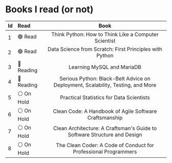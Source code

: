 # Books I read (or not)
<!-- 
1. Think Python: How to Think Like a Computer Scientist [Read]
2. Data Science from Scratch: First Principles with Python [Read]
3. Learning MySQL and MariaDB [Reading]
4. Serious Python: Black-Belt Advice on Deployment, Scalability, Testing, and More [On Hold]
5. Practical Statistics for Data Scientists [On Hold]
6. Clean Code: A Handbook of Agile Software Craftsmanship [On Hold]
7. Clean Architecture: A Craftsman's Guide to Software Structure and Design [On Hold]  -->

Id|Read|Book
:--|:--|:--:
1 | 🟢  Read   | Think Python: How to Think Like a Computer Scientist
2 | 🟢  Read   | Data Science from Scratch: First Principles with Python
3 | 🔵 Reading | Learning MySQL and MariaDB
4 | 🔵 Reading | Serious Python: Black-Belt Advice on Deployment, Scalability, Testing, and More
5 | ⚪️ On Hold | Practical Statistics for Data Scientists
6 | ⚪️ On Hold | Clean Code: A Handbook of Agile Software Craftsmanship
7 | ⚪️ On Hold | Clean Architecture: A Craftsman's Guide to Software Structure and Design
8 | ⚪️ On Hold | The Clean Coder: A Code of Conduct for Professional Programmers


<!-- :white_check_mark:| :heavy_check_mark: ✅✔️☑️

🔘🔴🟠🟡🟢🔵🟣⚫️⚪️🟤 -->
